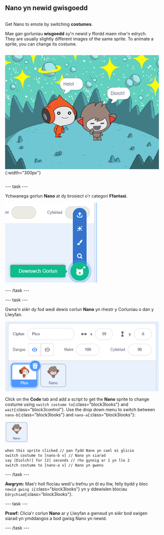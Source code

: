 ## Nano yn newid gwisgoedd

<div style="display: flex; flex-wrap: wrap">
<div style="flex-basis: 200px; flex-grow: 1; margin-right: 15px;">

Get Nano to emote by switching **costumes**.

Mae gan gorluniau **wisgoedd** sy'n newid y ffordd maen nhw'n edrych. They are usually slightly different images of the same sprite. To animate a sprite, you can change its costume.

</div>
<div>

![Corlun Nano yn dweud, "Diolch!"](images/nano-step-2.png){:width="300px"}

</div>
</div>

--- task ---

Ychwanega gorlun **Nano** at dy brosiect o'r categori **Ffantasi**.

![Yr eicon 'Dewiswch Gorlun'.](images/choose-sprite-menu.png)

--- /task ---

--- task ---

Gwna'n siŵr dy fod wedi dewis corlun **Nano** yn rhestr y Corluniau o dan y Llwyfan.

![Y rhestr Corluniau, gydag amlinell las o gwmpas corlun Nano i ddangos mai Nano sydd wedi'i ddewis.](images/nano-selected.png)

Click on the **Code** tab and add a script to get the **Nano** sprite to change costume using `switch costume to`{:class="block3looks"} and `wait`{:class="block3control"}. Use the drop down menu to switch between `nano-b`{:class="block3looks"} and `nano-a`{:class="block3looks"}:

![Corlun Nano.](images/nano-sprite.png)

```blocks3
when this sprite clicked // pan fydd Nano yn cael ei glicio
switch costume to [nano-b v] // Nano yn siarad
say [Diolch!] for [2] seconds // rho gynnig ar 1 yn lle 2
switch costume to [nano-a v] // Nano yn gwenu
```
--- /task ---

**Awgrym:** Mae'r holl flociau wedi'u trefnu yn ôl eu lliw, felly bydd y bloc `newid gwisg i`{:class="block3looks"} yn y ddewislen blociau `Edrychiad`{:class="block3looks"}.

--- task ---

**Prawf:** Clicia'r corlun **Nano** ar y Llwyfan a gwneud yn siŵr bod swigen siarad yn ymddangos a bod gwisg Nano yn newid.

--- /task ---
